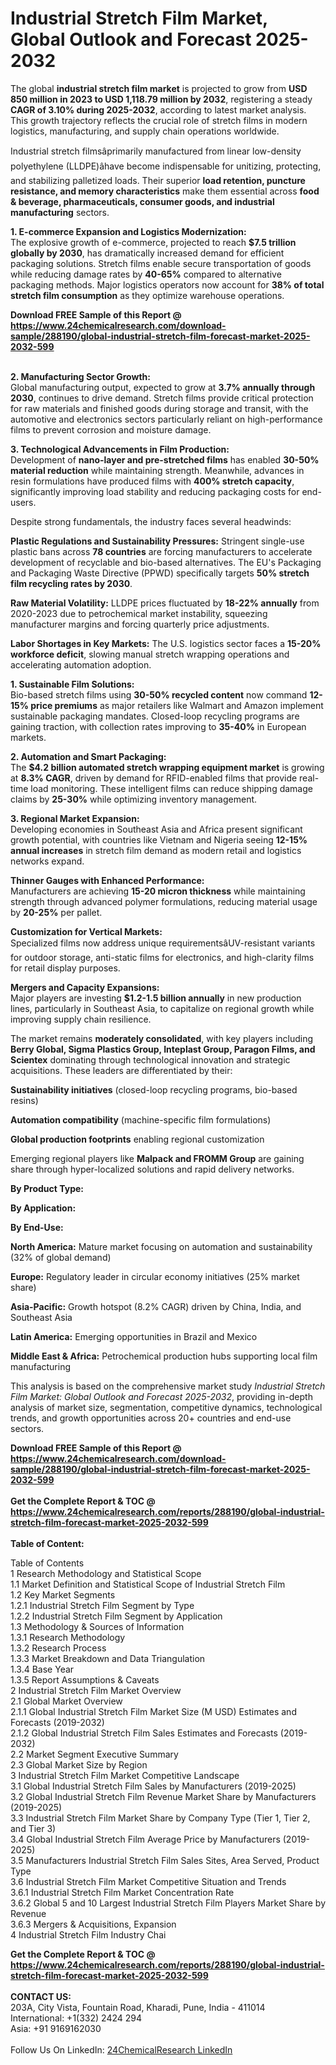 <h1>Industrial Stretch Film Market, Global Outlook and Forecast 2025-2032</h1><p>The global <strong>industrial stretch film market</strong> is projected to grow from <strong>USD 850 million in 2023 to USD 1,118.79 million by 2032</strong>, registering a steady <strong>CAGR of 3.10% during 2025-2032</strong>, according to latest market analysis. This growth trajectory reflects the crucial role of stretch films in modern logistics, manufacturing, and supply chain operations worldwide.</p><p>Industrial stretch filmsâprimarily manufactured from linear low-density polyethylene (LLDPE)âhave become indispensable for unitizing, protecting, and stabilizing palletized loads. Their superior <strong>load retention, puncture resistance, and memory characteristics</strong> make them essential across <strong>food &amp; beverage, pharmaceuticals, consumer goods, and industrial manufacturing</strong> sectors.</p><p><strong>1. E-commerce Expansion and Logistics Modernization:</strong><br>
The explosive growth of e-commerce, projected to reach <strong>$7.5 trillion globally by 2030</strong>, has dramatically increased demand for efficient packaging solutions. Stretch films enable secure transportation of goods while reducing damage rates by <strong>40-65%</strong> compared to alternative packaging methods. Major logistics operators now account for <strong>38% of total stretch film consumption</strong> as they optimize warehouse operations.</p><div><b>Download FREE Sample of this Report @ 
            <a href="https://www.24chemicalresearch.com/download-sample/288190/global-industrial-stretch-film-forecast-market-2025-2032-599">
            https://www.24chemicalresearch.com/download-sample/288190/global-industrial-stretch-film-forecast-market-2025-2032-599</a></b></div><br><p><strong>2. Manufacturing Sector Growth:</strong><br>
Global manufacturing output, expected to grow at <strong>3.7% annually through 2030</strong>, continues to drive demand. Stretch films provide critical protection for raw materials and finished goods during storage and transit, with the automotive and electronics sectors particularly reliant on high-performance films to prevent corrosion and moisture damage.</p><p><strong>3. Technological Advancements in Film Production:</strong><br>
Development of <strong>nano-layer and pre-stretched films</strong> has enabled <strong>30-50% material reduction</strong> while maintaining strength. Meanwhile, advances in resin formulations have produced films with <strong>400% stretch capacity</strong>, significantly improving load stability and reducing packaging costs for end-users.</p><p>Despite strong fundamentals, the industry faces several headwinds:</p><p><strong>Plastic Regulations and Sustainability Pressures:</strong> Stringent single-use plastic bans across <strong>78 countries</strong> are forcing manufacturers to accelerate development of recyclable and bio-based alternatives. The EU's Packaging and Packaging Waste Directive (PPWD) specifically targets <strong>50% stretch film recycling rates by 2030</strong>.</p><p><strong>Raw Material Volatility:</strong> LLDPE prices fluctuated by <strong>18-22% annually</strong> from 2020-2023 due to petrochemical market instability, squeezing manufacturer margins and forcing quarterly price adjustments.</p><p><strong>Labor Shortages in Key Markets:</strong> The U.S. logistics sector faces a <strong>15-20% workforce deficit</strong>, slowing manual stretch wrapping operations and accelerating automation adoption.</p><p><strong>1. Sustainable Film Solutions:</strong><br>
Bio-based stretch films using <strong>30-50% recycled content</strong> now command <strong>12-15% price premiums</strong> as major retailers like Walmart and Amazon implement sustainable packaging mandates. Closed-loop recycling programs are gaining traction, with collection rates improving to <strong>35-40%</strong> in European markets.</p><p><strong>2. Automation and Smart Packaging:</strong><br>
The <strong>$4.2 billion automated stretch wrapping equipment market</strong> is growing at <strong>8.3% CAGR</strong>, driven by demand for RFID-enabled films that provide real-time load monitoring. These intelligent films can reduce shipping damage claims by <strong>25-30%</strong> while optimizing inventory management.</p><p><strong>3. Regional Market Expansion:</strong><br>
Developing economies in Southeast Asia and Africa present significant growth potential, with countries like Vietnam and Nigeria seeing <strong>12-15% annual increases</strong> in stretch film demand as modern retail and logistics networks expand.</p><p><strong>Thinner Gauges with Enhanced Performance:</strong><br>
	Manufacturers are achieving <strong>15-20 micron thickness</strong> while maintaining strength through advanced polymer formulations, reducing material usage by <strong>20-25%</strong> per pallet.</p><p><strong>Customization for Vertical Markets:</strong><br>
	Specialized films now address unique requirementsâUV-resistant variants for outdoor storage, anti-static films for electronics, and high-clarity films for retail display purposes.</p><p><strong>Mergers and Capacity Expansions:</strong><br>
	Major players are investing <strong>$1.2-1.5 billion annually</strong> in new production lines, particularly in Southeast Asia, to capitalize on regional growth while improving supply chain resilience.</p><p>The market remains <strong>moderately consolidated</strong>, with key players including <strong>Berry Global, Sigma Plastics Group, Inteplast Group, Paragon Films, and Scientex</strong> dominating through technological innovation and strategic acquisitions. These leaders are differentiated by their:</p><p><strong>Sustainability initiatives</strong> (closed-loop recycling programs, bio-based resins)</p><p><strong>Automation compatibility</strong> (machine-specific film formulations)</p><p><strong>Global production footprints</strong> enabling regional customization</p><p>Emerging regional players like <strong>Malpack and FROMM Group</strong> are gaining share through hyper-localized solutions and rapid delivery networks.</p><p><strong>By Product Type:</strong></p><p><strong>By Application:</strong></p><p><strong>By End-Use:</strong></p><p><strong>North America:</strong> Mature market focusing on automation and sustainability (32% of global demand)</p><p><strong>Europe:</strong> Regulatory leader in circular economy initiatives (25% market share)</p><p><strong>Asia-Pacific:</strong> Growth hotspot (8.2% CAGR) driven by China, India, and Southeast Asia</p><p><strong>Latin America:</strong> Emerging opportunities in Brazil and Mexico</p><p><strong>Middle East &amp; Africa:</strong> Petrochemical production hubs supporting local film manufacturing</p><p>This analysis is based on the comprehensive market study <em>Industrial Stretch Film Market: Global Outlook and Forecast 2025-2032</em>, providing in-depth analysis of market size, segmentation, competitive dynamics, technological trends, and growth opportunities across 20+ countries and end-use sectors.</p><div><b>Download FREE Sample of this Report @ 
            <a href="https://www.24chemicalresearch.com/download-sample/288190/global-industrial-stretch-film-forecast-market-2025-2032-599">
            https://www.24chemicalresearch.com/download-sample/288190/global-industrial-stretch-film-forecast-market-2025-2032-599</a></b></div><br><div><b>Get the Complete Report & TOC @ 
            <a href="https://www.24chemicalresearch.com/reports/288190/global-industrial-stretch-film-forecast-market-2025-2032-599">
            https://www.24chemicalresearch.com/reports/288190/global-industrial-stretch-film-forecast-market-2025-2032-599</a></b></div><br>
            <b>Table of Content:</b><p>Table of Contents<br />
1 Research Methodology and Statistical Scope<br />
1.1 Market Definition and Statistical Scope of Industrial Stretch Film<br />
1.2 Key Market Segments<br />
1.2.1 Industrial Stretch Film Segment by Type<br />
1.2.2 Industrial Stretch Film Segment by Application<br />
1.3 Methodology & Sources of Information<br />
1.3.1 Research Methodology<br />
1.3.2 Research Process<br />
1.3.3 Market Breakdown and Data Triangulation<br />
1.3.4 Base Year<br />
1.3.5 Report Assumptions & Caveats<br />
2 Industrial Stretch Film Market Overview<br />
2.1 Global Market Overview<br />
2.1.1 Global Industrial Stretch Film Market Size (M USD) Estimates and Forecasts (2019-2032)<br />
2.1.2 Global Industrial Stretch Film Sales Estimates and Forecasts (2019-2032)<br />
2.2 Market Segment Executive Summary<br />
2.3 Global Market Size by Region<br />
3 Industrial Stretch Film Market Competitive Landscape<br />
3.1 Global Industrial Stretch Film Sales by Manufacturers (2019-2025)<br />
3.2 Global Industrial Stretch Film Revenue Market Share by Manufacturers (2019-2025)<br />
3.3 Industrial Stretch Film Market Share by Company Type (Tier 1, Tier 2, and Tier 3)<br />
3.4 Global Industrial Stretch Film Average Price by Manufacturers (2019-2025)<br />
3.5 Manufacturers Industrial Stretch Film Sales Sites, Area Served, Product Type<br />
3.6 Industrial Stretch Film Market Competitive Situation and Trends<br />
3.6.1 Industrial Stretch Film Market Concentration Rate<br />
3.6.2 Global 5 and 10 Largest Industrial Stretch Film Players Market Share by Revenue<br />
3.6.3 Mergers & Acquisitions, Expansion<br />
4 Industrial Stretch Film Industry Chai</p><div><b>Get the Complete Report & TOC @ 
            <a href="https://www.24chemicalresearch.com/reports/288190/global-industrial-stretch-film-forecast-market-2025-2032-599">
            https://www.24chemicalresearch.com/reports/288190/global-industrial-stretch-film-forecast-market-2025-2032-599</a></b></div><br><b>CONTACT US:</b><br>
            203A, City Vista, Fountain Road, Kharadi, Pune, India - 411014<br>
            International: +1(332) 2424 294<br>
            Asia: +91 9169162030 <br><br>
            Follow Us On LinkedIn: <a href="https://www.linkedin.com/company/24chemicalresearch/">24ChemicalResearch LinkedIn</a>